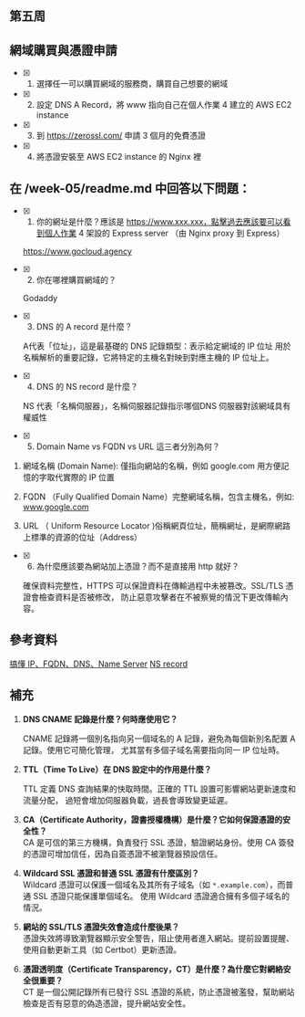 ## 第五周

## 網域購買與憑證申請

- [x] 1. 選擇任一可以購買網域的服務商，購買自己想要的網域

- [x] 2. 設定 DNS A Record，將 www 指向自己在個人作業 4 建立的 AWS EC2 instance

- [x] 3. 到 https://zerossl.com/ 申請 3 個月的免費憑證
 
- [x] 4. 將憑證安裝至 AWS EC2 instance 的 Nginx 裡

## 在 /week-05/readme.md 中回答以下問題：

- [x] 1. 你的網址是什麼？應該是 https://www.xxx.xxx，點擊過去應該要可以看到個人作業 4 
      架設的 Express server （由 Nginx proxy 到 Express）
   
  https://www.gocloud.agency

- [x] 2. 你在哪裡購買網域的？

  Godaddy

- [x] 3. DNS 的 A record 是什麼？
  
  A代表「位址」，這是最基礎的 DNS 記錄類型：表示給定網域的 IP 位址
  用於名稱解析的重要記錄，它將特定的主機名對映到對應主機的 IP 位址上。

- [x] 4. DNS 的 NS record 是什麼？

  NS 代表「名稱伺服器」，名稱伺服器記錄指示哪個DNS 伺服器對該網域具有權威性

- [x] 5. Domain Name vs FQDN vs URL 這三者分別為何？

 1. 網域名稱 (Domain Name): 僅指向網站的名稱，例如 google.com 用方便記憶的字取代實際的 IP 位置

 2. FQDN （Fully Qualified Domain Name）完整網域名稱，包含主機名，例如: www.google.com

 3. URL （ Uniform Resource Locator )俗稱網頁位址，簡稱網址，是網際網路上標準的資源的位址（Address）

- [x] 6. 為什麼應該要為網站加上憑證？而不是直接用 http 就好？
    
    確保資料完整性，HTTPS 可以保證資料在傳輸過程中未被篡改。SSL/TLS 憑證會檢查資料是否被修改，
    防止惡意攻擊者在不被察覺的情況下更改傳輸內容。


## 參考資料

[搞懂 IP、FQDN、DNS、Name Server](https://its-okay.medium.com/%E6%90%9E%E6%87%82-ip-fqdn-dns-name-server-%E9%BC%A0%E5%B9%B4%E5%85%A8%E9%A6%AC%E9%90%B5%E4%BA%BA%E6%8C%91%E6%88%B0-05-aa60f45496fb)
[NS record](https://www.cloudflare.com/zh-tw/learning/dns/dns-records/dns-ns-record/)



## 補充

1. **DNS CNAME 記錄是什麼？何時應使用它？**  
   
   CNAME 記錄將一個別名指向另一個域名的 A 記錄，避免為每個新別名配置 A 記錄。使用它可簡化管理，
   尤其當有多個子域名需要指向同一 IP 位址時。

2. **TTL（Time To Live）在 DNS 設定中的作用是什麼？**  
   
   TTL 定義 DNS 查詢結果的快取時間。正確的 TTL 設置可影響網站更新速度和流量分配，
   過短會增加伺服器負載，過長會導致變更延遲。

3. **CA（Certificate Authority，證書授權機構）是什麼？它如何保證憑證的安全性？**  
   CA 是可信的第三方機構，負責發行 SSL 憑證，驗證網站身份。使用 CA 簽發的憑證可增加信任，因為自簽憑證不被瀏覽器預設信任。

4. **Wildcard SSL 憑證和普通 SSL 憑證有什麼區別？**  
  Wildcard 憑證可以保護一個域名及其所有子域名（如 `*.example.com`），而普通 SSL 憑證只能保護單個域名。
  使用 Wildcard 憑證適合擁有多個子域名的情況。

5. **網站的 SSL/TLS 憑證失效會造成什麼後果？**  
  憑證失效將導致瀏覽器顯示安全警告，阻止使用者進入網站。提前設置提醒、使用自動更新工具（如 Certbot）更新憑證。

6. **憑證透明度（Certificate Transparency，CT）是什麼？為什麼它對網絡安全很重要？**  
  CT 是一個公開記錄所有已發行 SSL 憑證的系統，防止憑證被濫發，幫助網站檢查是否有惡意的偽造憑證，提升網站安全性。